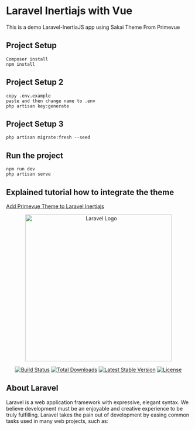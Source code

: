 # Laravel Inertiajs with Vue
This is a demo Laravel-InertiaJS app using Sakai Theme From Primevue

## Project Setup

    Composer install
    npm install
    
## Project Setup 2
    copy .env.example
    paste and then change name to .env
    php artisan key:generate

## Project Setup 3
    php artisan migrate:fresh --seed

## Run the project

    npm run dev
    php artisan serve

## Explained tutorial how to integrate the theme
<a href="https://dev.to/xtreme2020/add-primevue-theme-to-laravel-inertiajs-1n7b">Add Primevue Theme to Laravel Inertiajs</a>

<p align="center"><a href="https://laravel.com" target="_blank"><img src="https://raw.githubusercontent.com/laravel/art/master/logo-lockup/5%20SVG/2%20CMYK/1%20Full%20Color/laravel-logolockup-cmyk-red.svg" width="400" alt="Laravel Logo"></a></p>

<p align="center">
<a href="https://github.com/laravel/framework/actions"><img src="https://github.com/laravel/framework/workflows/tests/badge.svg" alt="Build Status"></a>
<a href="https://packagist.org/packages/laravel/framework"><img src="https://img.shields.io/packagist/dt/laravel/framework" alt="Total Downloads"></a>
<a href="https://packagist.org/packages/laravel/framework"><img src="https://img.shields.io/packagist/v/laravel/framework" alt="Latest Stable Version"></a>
<a href="https://packagist.org/packages/laravel/framework"><img src="https://img.shields.io/packagist/l/laravel/framework" alt="License"></a>
</p>

## About Laravel

Laravel is a web application framework with expressive, elegant syntax. We believe development must be an enjoyable and creative experience to be truly fulfilling. Laravel takes the pain out of development by easing common tasks used in many web projects, such as:

